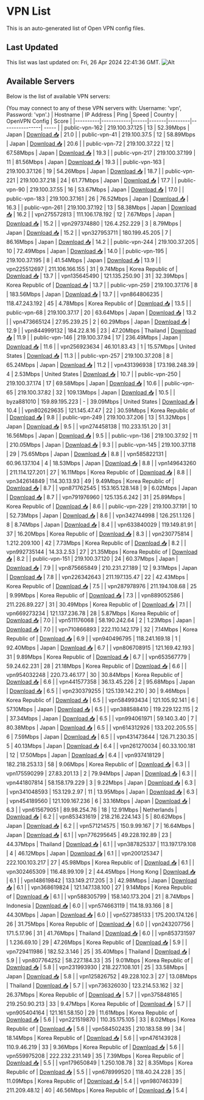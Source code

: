 # VPN List

This is an auto-generated list of Open VPN config files.

## Last Updated

This list was last updated on: Fri, 26 Apr 2024 22:41:36 GMT.
![Alt](https://repobeats.axiom.co/api/embed/186b98318ef1479477931607c1ad7d823f12451f.svg "Repobeats analytics image")

## Available Servers

Below is the list of available VPN servers:

(You may connect to any of these VPN servers with: Username: 'vpn', Password: 'vpn'.)
| Hostname | IP Address | Ping | Speed | Country | OpenVPN Config | Score |
|----------|------------|------|-------|---------|----------------| ----- |
| public-vpn-162 | 219.100.37.125 | 13 | 52.39Mbps | Japan | [Download 📥](./configs/server_0_JP.ovpn) | 21.0 |
| public-vpn-41 | 219.100.37.5 | 12 | 58.89Mbps | Japan | [Download 📥](./configs/server_1_JP.ovpn) | 20.6 |
| public-vpn-72 | 219.100.37.22 | 12 | 67.58Mbps | Japan | [Download 📥](./configs/server_2_JP.ovpn) | 19.3 |
| public-vpn-217 | 219.100.37.199 | 11 | 81.56Mbps | Japan | [Download 📥](./configs/server_3_JP.ovpn) | 19.3 |
| public-vpn-163 | 219.100.37.126 | 19 | 54.26Mbps | Japan | [Download 📥](./configs/server_4_JP.ovpn) | 18.7 |
| public-vpn-221 | 219.100.37.218 | 24 | 61.77Mbps | Japan | [Download 📥](./configs/server_5_JP.ovpn) | 17.7 |
| public-vpn-90 | 219.100.37.55 | 16 | 53.67Mbps | Japan | [Download 📥](./configs/server_6_JP.ovpn) | 17.0 |
| public-vpn-183 | 219.100.37.161 | 26 | 76.52Mbps | Japan | [Download 📥](./configs/server_7_JP.ovpn) | 16.3 |
| public-vpn-261 | 219.100.37.192 | 13 | 58.38Mbps | Japan | [Download 📥](./configs/server_8_JP.ovpn) | 16.2 |
| vpn275572813 | 111.106.178.192 | 12 | 7.67Mbps | Japan | [Download 📥](./configs/server_9_JP.ovpn) | 15.2 |
| vpn297374880 | 126.4.252.229 | 3 | 8.79Mbps | Japan | [Download 📥](./configs/server_10_JP.ovpn) | 15.2 |
| vpn327953711 | 180.199.45.205 | 7 | 86.16Mbps | Japan | [Download 📥](./configs/server_11_JP.ovpn) | 14.2 |
| public-vpn-244 | 219.100.37.205 | 10 | 72.49Mbps | Japan | [Download 📥](./configs/server_12_JP.ovpn) | 14.0 |
| public-vpn-195 | 219.100.37.195 | 8 | 41.54Mbps | Japan | [Download 📥](./configs/server_13_JP.ovpn) | 13.9 |
| vpn225512697 | 211.106.166.155 | 31 | 9.74Mbps | Korea Republic of | [Download 📥](./configs/server_14_KR.ovpn) | 13.7 |
| vpn135645490 | 121.135.250.90 | 31 | 32.39Mbps | Korea Republic of | [Download 📥](./configs/server_15_KR.ovpn) | 13.7 |
| public-vpn-259 | 219.100.37.176 | 8 | 183.56Mbps | Japan | [Download 📥](./configs/server_16_JP.ovpn) | 13.7 |
| vpn864806235 | 118.47.243.192 | 45 | 4.78Mbps | Korea Republic of | [Download 📥](./configs/server_17_KR.ovpn) | 13.5 |
| public-vpn-68 | 219.100.37.17 | 20 | 63.64Mbps | Japan | [Download 📥](./configs/server_18_JP.ovpn) | 13.2 |
| vpn473665124 | 27.95.239.25 | 2 | 60.29Mbps | Japan | [Download 📥](./configs/server_19_JP.ovpn) | 12.9 |
| vpn844999132 | 184.22.8.16 | 23 | 47.20Mbps | Thailand | [Download 📥](./configs/server_20_TH.ovpn) | 11.9 |
| public-vpn-146 | 219.100.37.94 | 17 | 236.49Mbps | Japan | [Download 📥](./configs/server_21_JP.ovpn) | 11.6 |
| vpn256923634 | 46.101.83.43 | 1 | 15.57Mbps | United States | [Download 📥](./configs/server_22_US.ovpn) | 11.3 |
| public-vpn-257 | 219.100.37.208 | 8 | 65.24Mbps | Japan | [Download 📥](./configs/server_23_JP.ovpn) | 11.2 |
| vpn431396938 | 173.198.248.39 | 4 | 2.53Mbps | United States | [Download 📥](./configs/server_24_US.ovpn) | 10.7 |
| public-vpn-250 | 219.100.37.174 | 17 | 69.58Mbps | Japan | [Download 📥](./configs/server_25_JP.ovpn) | 10.6 |
| public-vpn-65 | 219.100.37.82 | 32 | 109.13Mbps | Japan | [Download 📥](./configs/server_26_JP.ovpn) | 10.5 |
| byza881010 | 159.89.195.223 | - | 39.09Mbps | United States | [Download 📥](./configs/server_27_US.ovpn) | 10.4 |
| vpn802629635 | 121.145.47.47 | 22 | 30.59Mbps | Korea Republic of | [Download 📥](./configs/server_28_KR.ovpn) | 9.8 |
| public-vpn-249 | 219.100.37.206 | 13 | 51.32Mbps | Japan | [Download 📥](./configs/server_29_JP.ovpn) | 9.5 |
| vpn274458138 | 110.233.151.20 | 31 | 16.56Mbps | Japan | [Download 📥](./configs/server_30_JP.ovpn) | 9.5 |
| public-vpn-136 | 219.100.37.92 | 11 | 210.05Mbps | Japan | [Download 📥](./configs/server_31_JP.ovpn) | 9.3 |
| public-vpn-145 | 219.100.37.118 | 29 | 75.65Mbps | Japan | [Download 📥](./configs/server_32_JP.ovpn) | 8.8 |
| vpn585822131 | 60.96.137.104 | 4 | 18.53Mbps | Japan | [Download 📥](./configs/server_33_JP.ovpn) | 8.8 |
| vpn149643260 | 211.114.127.201 | 27 | 16.11Mbps | Korea Republic of | [Download 📥](./configs/server_34_KR.ovpn) | 8.8 |
| vpn342614849 | 114.30.13.93 | 49 | 9.49Mbps | Korea Republic of | [Download 📥](./configs/server_35_KR.ovpn) | 8.7 |
| vpn871762545 | 153.165.128.148 | 9 | 6.02Mbps | Japan | [Download 📥](./configs/server_36_JP.ovpn) | 8.7 |
| vpn791976960 | 125.135.6.242 | 31 | 25.89Mbps | Korea Republic of | [Download 📥](./configs/server_37_KR.ovpn) | 8.6 |
| public-vpn-229 | 219.100.37.191 | 10 | 52.73Mbps | Japan | [Download 📥](./configs/server_38_JP.ovpn) | 8.6 |
| vpn342744998 | 126.251.1.126 | 8 | 8.74Mbps | Japan | [Download 📥](./configs/server_39_JP.ovpn) | 8.4 |
| vpn633840029 | 119.149.81.91 | 37 | 16.20Mbps | Korea Republic of | [Download 📥](./configs/server_40_KR.ovpn) | 8.3 |
| vpn230775814 | 1.212.209.100 | 42 | 7.73Mbps | Korea Republic of | [Download 📥](./configs/server_41_KR.ovpn) | 8.2 |
| vpn992735144 | 14.33.2.53 | 27 | 21.35Mbps | Korea Republic of | [Download 📥](./configs/server_42_KR.ovpn) | 8.2 |
| public-vpn-151 | 219.100.37.120 | 24 | 60.37Mbps | Japan | [Download 📥](./configs/server_43_JP.ovpn) | 7.9 |
| vpn875665849 | 210.231.27.189 | 12 | 9.31Mbps | Japan | [Download 📥](./configs/server_44_JP.ovpn) | 7.8 |
| vpn226342643 | 211.197.135.47 | 22 | 42.43Mbps | Korea Republic of | [Download 📥](./configs/server_45_KR.ovpn) | 7.5 |
| vpn287978976 | 211.194.108.68 | 25 | 9.99Mbps | Korea Republic of | [Download 📥](./configs/server_46_KR.ovpn) | 7.3 |
| vpn889052586 | 211.226.89.227 | 31 | 30.49Mbps | Korea Republic of | [Download 📥](./configs/server_47_KR.ovpn) | 7.1 |
| vpn669273234 | 121.137.236.78 | 28 | 5.87Mbps | Korea Republic of | [Download 📥](./configs/server_48_KR.ovpn) | 7.0 |
| vpn511176068 | 58.190.242.64 | 2 | 1.23Mbps | Japan | [Download 📥](./configs/server_49_JP.ovpn) | 7.0 |
| vpn710866893 | 222.110.142.179 | 32 | 7.14Mbps | Korea Republic of | [Download 📥](./configs/server_50_KR.ovpn) | 6.9 |
| vpn940496795 | 118.241.169.18 | 1 | 92.40Mbps | Japan | [Download 📥](./configs/server_51_JP.ovpn) | 6.7 |
| vpn806708915 | 121.169.42.193 | 31 | 9.89Mbps | Korea Republic of | [Download 📥](./configs/server_52_KR.ovpn) | 6.7 |
| vpn653567779 | 59.24.62.231 | 28 | 21.18Mbps | Korea Republic of | [Download 📥](./configs/server_53_KR.ovpn) | 6.6 |
| vpn954032248 | 220.73.46.177 | 30 | 30.84Mbps | Korea Republic of | [Download 📥](./configs/server_54_KR.ovpn) | 6.6 |
| vpn441577358 | 36.13.45.226 | 2 | 95.68Mbps | Japan | [Download 📥](./configs/server_55_JP.ovpn) | 6.5 |
| vpn230379255 | 125.139.142.210 | 30 | 9.46Mbps | Korea Republic of | [Download 📥](./configs/server_56_KR.ovpn) | 6.5 |
| vpn584993434 | 121.105.92.141 | 6 | 57.10Mbps | Japan | [Download 📥](./configs/server_57_JP.ovpn) | 6.5 |
| vpn388588410 | 119.229.122.115 | 2 | 37.34Mbps | Japan | [Download 📥](./configs/server_58_JP.ovpn) | 6.5 |
| vpn994061971 | 59.140.3.40 | 7 | 80.38Mbps | Japan | [Download 📥](./configs/server_59_JP.ovpn) | 6.5 |
| vpn614312926 | 133.202.205.55 | 6 | 7.59Mbps | Japan | [Download 📥](./configs/server_60_JP.ovpn) | 6.5 |
| vpn431473644 | 126.71.230.35 | 5 | 40.13Mbps | Japan | [Download 📥](./configs/server_61_JP.ovpn) | 6.4 |
| vpn261270034 | 60.33.100.181 | 12 | 17.50Mbps | Japan | [Download 📥](./configs/server_62_JP.ovpn) | 6.4 |
| vpn937418129 | 182.218.253.13 | 58 | 9.06Mbps | Korea Republic of | [Download 📥](./configs/server_63_KR.ovpn) | 6.3 |
| vpn175590299 | 27.83.201.13 | 2 | 79.94Mbps | Japan | [Download 📥](./configs/server_64_JP.ovpn) | 6.3 |
| vpn441807814 | 58.158.179.229 | 3 | 9.22Mbps | Japan | [Download 📥](./configs/server_65_JP.ovpn) | 6.3 |
| vpn341048593 | 153.129.2.97 | 11 | 13.95Mbps | Japan | [Download 📥](./configs/server_66_JP.ovpn) | 6.3 |
| vpn454189560 | 121.109.167.236 | 6 | 33.16Mbps | Japan | [Download 📥](./configs/server_67_JP.ovpn) | 6.3 |
| vpn615679051 | 89.98.254.76 | 18 | 12.91Mbps | Netherlands | [Download 📥](./configs/server_68_NL.ovpn) | 6.2 |
| vpn853431619 | 218.216.224.143 | 5 | 80.62Mbps | Japan | [Download 📥](./configs/server_69_JP.ovpn) | 6.2 |
| vpn571214575 | 150.9.99.167 | 7 | 16.64Mbps | Japan | [Download 📥](./configs/server_70_JP.ovpn) | 6.1 |
| vpn776295645 | 49.228.192.89 | 23 | 44.37Mbps | Thailand | [Download 📥](./configs/server_71_TH.ovpn) | 6.1 |
| vpn387825337 | 113.197.179.108 | 4 | 46.12Mbps | Japan | [Download 📥](./configs/server_72_JP.ovpn) | 6.1 |
| vpn200125347 | 222.100.103.217 | 27 | 45.98Mbps | Korea Republic of | [Download 📥](./configs/server_73_KR.ovpn) | 6.1 |
| vpn302465309 | 116.48.99.109 | 2 | 44.45Mbps | Hong Kong | [Download 📥](./configs/server_74_HK.ovpn) | 6.1 |
| vpn148619842 | 133.149.217.205 | 3 | 42.98Mbps | Japan | [Download 📥](./configs/server_75_JP.ovpn) | 6.1 |
| vpn368619824 | 121.147.138.100 | 27 | 9.14Mbps | Korea Republic of | [Download 📥](./configs/server_76_KR.ovpn) | 6.1 |
| vpn588305799 | 158.140.173.204 | 21 | 8.74Mbps | Indonesia | [Download 📥](./configs/server_77_ID.ovpn) | 6.0 |
| vpn574663119 | 114.18.93.166 | 8 | 44.30Mbps | Japan | [Download 📥](./configs/server_78_JP.ovpn) | 6.0 |
| vpn527385133 | 175.200.174.126 | 26 | 31.75Mbps | Korea Republic of | [Download 📥](./configs/server_79_KR.ovpn) | 6.0 |
| vpn243207756 | 171.5.17.96 | 31 | 41.76Mbps | Thailand | [Download 📥](./configs/server_80_TH.ovpn) | 6.0 |
| vpn853731597 | 1.236.69.10 | 29 | 47.26Mbps | Korea Republic of | [Download 📥](./configs/server_81_KR.ovpn) | 5.9 |
| vpn729411986 | 182.52.3.146 | 25 | 35.40Mbps | Thailand | [Download 📥](./configs/server_82_TH.ovpn) | 5.9 |
| vpn807764252 | 58.227.184.33 | 35 | 9.01Mbps | Korea Republic of | [Download 📥](./configs/server_83_KR.ovpn) | 5.8 |
| vpn231993930 | 218.227.108.101 | 25 | 33.58Mbps | Japan | [Download 📥](./configs/server_84_JP.ovpn) | 5.8 |
| vpn125826752 | 49.228.102.3 | 27 | 13.08Mbps | Thailand | [Download 📥](./configs/server_85_TH.ovpn) | 5.7 |
| vpn736326030 | 123.214.53.162 | 32 | 26.37Mbps | Korea Republic of | [Download 📥](./configs/server_86_KR.ovpn) | 5.7 |
| vpn375848165 | 219.250.90.213 | 33 | 9.47Mbps | Korea Republic of | [Download 📥](./configs/server_87_KR.ovpn) | 5.7 |
| vpn905404164 | 121.161.58.150 | 29 | 11.61Mbps | Korea Republic of | [Download 📥](./configs/server_88_KR.ovpn) | 5.6 |
| vpn221519870 | 110.35.175.105 | 33 | 8.02Mbps | Korea Republic of | [Download 📥](./configs/server_89_KR.ovpn) | 5.6 |
| vpn584502435 | 210.183.58.99 | 34 | 18.14Mbps | Korea Republic of | [Download 📥](./configs/server_90_KR.ovpn) | 5.6 |
| vpn476143928 | 110.9.46.219 | 33 | 9.36Mbps | Korea Republic of | [Download 📥](./configs/server_91_KR.ovpn) | 5.6 |
| vpn559975208 | 222.232.231.149 | 35 | 7.39Mbps | Korea Republic of | [Download 📥](./configs/server_92_KR.ovpn) | 5.5 |
| vpn179650849 | 1.250.108.78 | 32 | 8.35Mbps | Korea Republic of | [Download 📥](./configs/server_93_KR.ovpn) | 5.5 |
| vpn678999520 | 118.40.24.228 | 35 | 11.09Mbps | Korea Republic of | [Download 📥](./configs/server_94_KR.ovpn) | 5.4 |
| vpn980746339 | 211.209.48.12 | 40 | 46.56Mbps | Korea Republic of | [Download 📥](./configs/server_95_KR.ovpn) | 5.4 |
